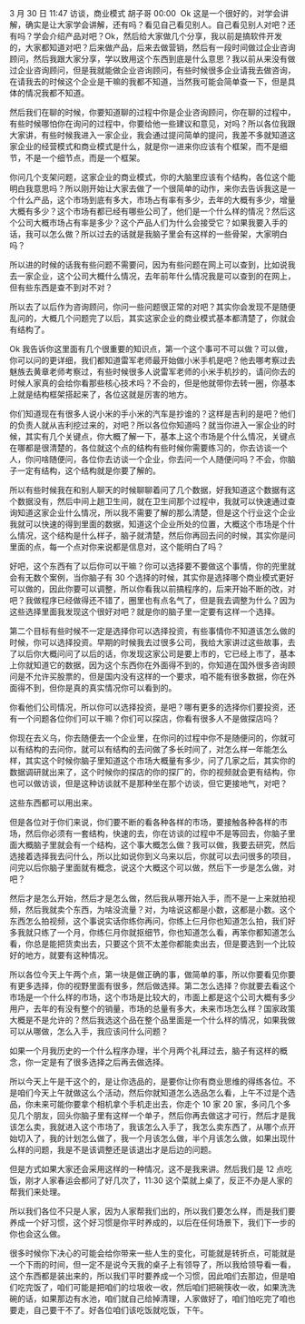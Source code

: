 3 月 30 日 11:47 访谈，商业模式
胡子哥 00:00
 Ok 这是一个很好的，对学会讲解，确实是让大家学会讲解，还有吗？看见自己看见别人。自己看见别人对吧？还有吗？学会介绍产品对吧？Ok，然后给大家做几个分享，我以前是搞软件开发的，大家都知道对吧？后来做产品，后来去做营销，然后有一段时间做过企业咨询顾问，然后我跟大家分享，学以致用这个东西到底是什么意思？我以前从来没有做过企业咨询顾问，但是我就能做企业咨询顾问，有些时候很多企业请我去做咨询，在请我去的时候这个企业是干嘛的我都不知道，当然我可能会简单查一下，但是具体的情况我都不知道。

然后我们在聊的时候，你要知道聊的过程中你是企业咨询顾问，你在聊的过程中，有些时候哪怕你在询问的过程中，你要给他一些建议和意见，对吗？所以各位我跟大家讲，有些时候我进入一家企业，我会通过提问简单的提问，我差不多就知道这家企业的经营模式和商业模式是什么，就是你一进来你应该有个框架，而不是细节，不是一个细节点，而是一个框架。

你问几个支架问题，这家企业的商业模式，你的大脑里应该有个结构，各位这个能明白我意思吗？所以刚开始让大家去做了一个很简单的动作，来你去告诉我这是一个什么产品，这个市场到底有多大，市场占有率有多少，去年的大概有多少，增量大概有多少？这个市场有都已经有哪些公司了，他们是一个什么样的情况？然后这个公司大概市场占有率是多少？这个产品人们为什么会接受它？如果我要入手的话，我可以怎么做？所以过去的话就是我脑子里会有这样的一些骨架，大家明白吗？

所以进的时候的话我有些问题不需要问，因为有些问题在网上可以查到，比如说我去一家企业，这个公司大概什么情况，去年前年什么情况我是可以查到的在网上，但有些东西是查不到对不对？

所以去了以后作为咨询顾问，你问一些问题很正常的对吧？其实你会发现不是随便乱问的，大概几个问题完了以后，其实这家企业的商业模式基本都清楚了，你就会有结构了。

Ok 我告诉你这里面有几个很重要的知识点，第一个这个事可不可以做？可以做，你可以问的更详细，我们都知道雷军老师最开始做小米手机是吧？他去哪考察过去魅族去黄章老师考察过，有些时候很多人说雷军老师的小米手机抄的，请问你去的时候人家真的会给你看那些核心技术吗？不会的，但是他就带你去转一圈，你基本上就是结构框架搭起来了，各位这就是厉害的地方。

你们知道现在有很多人说小米的手小米的汽车是抄谁的？这样是吉利的是吧？他们的负责人就从吉利挖过来的，对吧？所以各位你知道吗？就当你进入一家企业的时候，其实有几个关键点，你大概了解一下，基本上这个市场是个什么情况，关键点在哪都是很清楚的，各位就这个点的结构有些时候你需要练习的，你去访谈一个人，你问啥随便问，各位你去访谈一个企业，你去问一个人随便问吗？不会，你脑子一定有结构，这个结构就是你要了解的。

所以有些时候我在和别人聊天的时候聊聊着问了几个数据，好我知道这个数据有这个数据没有，然后中间上趟卫生间，就在卫生间那个过程中，我就可以快速通过查询知道这家企业什么情况，所以我不需要了解的那么清楚，但是这个行业这个企业我就可以快速的得到里面的数据，知道这个企业所处的位置，大概这个市场是个什么情况，这个结构是什么样子，脑子就清楚，然后你再回去问的时候，其实你是问里面的点，每一个点对你来说都是信息对，这个能明白了吗？

好吧，这个东西有了以后你可以干嘛？你可以选择要不要做这个事情，你的兜里就会有无数个案例，当你脑子有 30 个选择的时候，其实你是选择哪个商业模式更好可以做的，因此你要可以调整，所以你看我以前搞程序的，后来开始不断的改，对吧？我做程序已经做得还不错了，圈里也有点名气了，但是我去调整为什么？因为这些选择里面我发现这个很好对吧？就是你的脑子里一定要有这样一个选择。

第二个目标有些时候不一定是选择你可以选择投资，有些事情你不知道该怎么做的时候，你可以选择投资。早期的时候我去过很多公司，我给大家讲过这些故事，去了以后你大概问问了以后的话，你发现这家公司是要上市的，它已经上市了，基本上你就知道它的数据，因为这个东西你在外面得不到的，你知道在国外很多咨询顾问是不允许买股票的，但是国内没有这样的一个要求，咱不能有很多数据，你在外面得不到，但你是真的真实情况你可以看到的。

你看他们公司情况，所以你可以选择投资，是吧？哪有更多的选择你们要投资，还有一个问题各位你们可以干嘛？你们可以探店，你看有很多人不是做探店吗？

你现在去义乌，你去随便去一个企业里，在你问的过程中你不是随便问的，你就可以有结构的去问你，就可以有结构的去问做了多长时间了，对怎么样一年能怎么样，其实这个时候你脑子里知道这个市场大概量有多少，问了几家之后，其实你的数据调研就出来了，这个时候你的探店的你的探厂的，你的视频就会更有结构，你也可以做访谈，但是这种访谈就不是那种坐在那个访谈，但它更接地气，对吧？

这些东西都可以用出来。

但是各位对于你们来说，你们要不断的看各种各样的市场，要接触各种各样的市场，然后你必须有一套结构，快速的去，你在访谈的过程中不是等回去，你脑子里面大概脑子里就会有一个结构，这个事大概怎么做？我可以做，我要去研究，然后选接着选择我去问什么，所以比如说你到义乌来以后，你就可以去问很多的项目，问完以后你脑子里面就有概念，说这个大概这个可以做，然后下一步是怎么做，对吧？

然后才是怎么开始，然后才是怎么做，然后我从哪开始入手，而不是一上来就拍视频，然后我就卖个东西，为啥没流量？对，为啥说这都是小数，这都是小数。这个东西怎么拍视频，这个事说实话你练你再问，你练上仨月你也知道怎么拍，我们好多我就只练了一个月，你练仨月你就抠细节，你也知道怎么看，再笨你都知道怎么看，你总是能把货卖出去，只要这个货不太差你都能卖出去，但是要选到一个比较好的地方，就要有这种情况。

所以各位今天上午两个点，第一块是做正确的事，做简单的事，所以你要看见你要有更多选择，你的视野里面有很多，然后做选择。第二怎么选择？你就要去看这个市场是一个什么样的市场，这个市场是比较大的，市面上都是这个公司大概有多少用户，去年的有没有整个的销量，市场的总量有多大，未来市场怎么样？国家政策大概是不是允许的？然后我选这个品在整个品里面是一个什么样的情况，如果我做可以从哪做，怎么入手，我应该问什么问题？

如果一个月我历史的一个什么程序办理，半个月两个礼拜过去，脑子有这样的概念，你一定是有了很多选择之后再去做选择。

所以今天上午是干这个的，是让你选品的，是要你让你有商业思维的得练各位。不是咱们今天上午就做这么个活动，然后你就知道怎么选品怎么看，上午不过是个选品，你未来可能你要拿个相机拿个手机走出去，你走个 10 家 20 家，多问几个多见几个朋友，回头你脑子里有这样一个单子，然后你再去做这才可行，然后才是我该怎么卖，我就进入这个市场了，我该怎么入手了，我怎么卖东西了，从哪个点开始切入了，我的计划怎么做了，我一个月该怎么做，半个月该怎么做，如果出现什么样的问题，我是不是该调整还是该退出才是后边的问题。

但是方式如果大家还会采用这样的一种情况，这不是我来讲。然后我们是 12 点吃饭，刚才人家春运会都问了好几次了，11:30 这个菜就上桌了，反正不办是人家的帮我们来处理。

所以我们各位不只是人家，因为人家帮我们出的，所以我们要怎么样，而是我们要养成一个好习惯，这个好习惯是你平时养成的，以后在任何场景下，我们下一步的你也会这么做。

很多时候你下决心的可能会给你带来一些人生的变化，可能就是转折点，可能就是一个下雨的时间，但一定不是说今天我的桌子上有领导了，所以我给领导看一看，这个东西都是装出来的，所以我们平时要养成一个习惯，因此咱们去那边，但是咱们吃完饭了，咱们可能是把咱们的垃圾收一收，然后咱们把碗筷收一收，如果洗洗碗的话，如果那边有水池，咱们就自己给掉清理，人家做好了，咱们怕吃完了咱也要走，自己要干不了。好各位咱们该吃饭就吃饭，下午。

